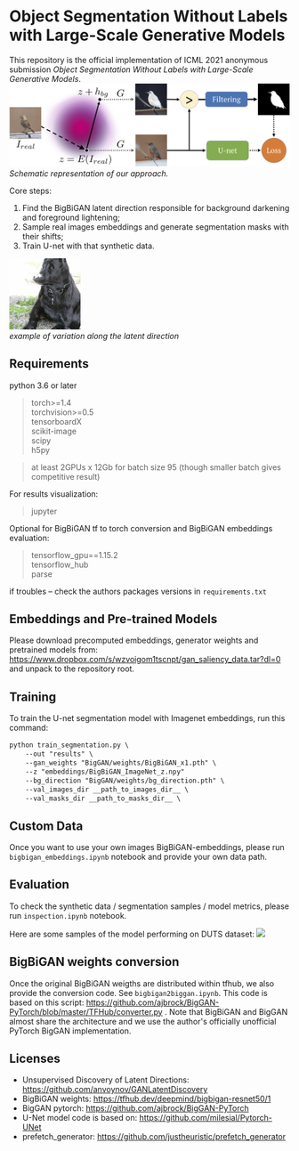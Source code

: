# Object Segmentation Without Labels with Large-Scale Generative Models

This repository is the official implementation of ICML 2021 anonymous submission _Object Segmentation Without Labels with Large-Scale Generative Models_.
![](images/gen_scheme.jpg)\
_Schematic representation of our approach._

Core steps:
1. Find the BigBiGAN latent direction responsible for background darkening and foreground lightening;
2. Sample real images embeddings and generate segmentation masks with their shifts;
3. Train U-net with that synthetic data.

![](images/bigbigan_dog2_bg.gif)\
_example of variation along the latent direction_

## Requirements

python 3.6 or later
>torch>=1.4\
torchvision>=0.5\
tensorboardX\
scikit-image\
scipy\
h5py

> at least 2GPUs x 12Gb for batch size 95 (though smaller batch gives competitive result)

For results visualization:
>jupyter

Optional for BigBiGAN tf to torch conversion and BigBiGAN embeddings evaluation:
> tensorflow_gpu==1.15.2\
tensorflow_hub\
parse

if troubles – check the authors packages versions in ```requirements.txt```


## Embeddings and Pre-trained Models

Please download precomputed embeddings, generator weights and pretrained models from:
https://www.dropbox.com/s/wzvoigom1tscnpt/gan_saliency_data.tar?dl=0
and unpack to the repository root.

## Training

To train the U-net segmentation model with Imagenet embeddings, run this command:

```train
python train_segmentation.py \
    --out "results" \
    --gan_weights "BigGAN/weights/BigBiGAN_x1.pth" \
    --z "embeddings/BigBiGAN_ImageNet_z.npy"
    --bg_direction "BigGAN/weights/bg_direction.pth" \
    --val_images_dir __path_to_images_dir__ \
    --val_masks_dir __path_to_masks_dir__ \
```

## Custom Data

Once you want to use your own images BigBiGAN-embeddings, please run ```bigbigan_embeddings.ipynb``` notebook and provide your own data path.


## Evaluation

To check the synthetic data / segmentation samples / model metrics, please run
```inspection.ipynb``` notebook.

Here are some samples of the model performing on DUTS dataset:
![](images/duts_samples.jpg)

## BigBiGAN weights conversion
Once the original BigBiGAN weigths are distributed within tfhub, we also provide the conversion code. See ```bigbigan2biggan.ipynb```. This code is based on this script: https://github.com/ajbrock/BigGAN-PyTorch/blob/master/TFHub/converter.py . Note that BigBiGAN and BigGAN almost share the architecture and we use the author's officially unofficial PyTorch BigGAN implementation.

## Licenses

- Unsupervised Discovery of Latent Directions: https://github.com/anvoynov/GANLatentDiscovery
- BigBiGAN weights: https://tfhub.dev/deepmind/bigbigan-resnet50/1
- BigGAN pytorch: https://github.com/ajbrock/BigGAN-PyTorch
- U-Net model code is based on: https://github.com/milesial/Pytorch-UNet
- prefetch_generator: https://github.com/justheuristic/prefetch_generator
